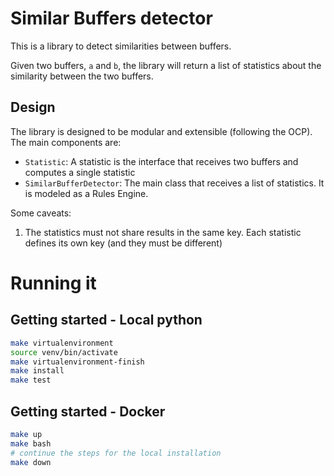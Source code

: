 # Similar Buffers detector

This is a library to detect similarities between buffers.

Given two buffers, `a` and `b`, the library will return a list of statistics about the similarity between the two
buffers.

## Design

The library is designed to be modular and extensible (following the OCP). The main components are:

* `Statistic`: A statistic is the interface that receives two buffers and computes a single statistic
* `SimilarBufferDetector`: The main class that receives a list of statistics. It is modeled as a Rules Engine.

Some caveats:

1. The statistics must not share results in the same key. Each statistic defines its own key (and they must be different)

# Running it

## Getting started - Local python

```bash
make virtualenvironment
source venv/bin/activate
make virtualenvironment-finish
make install
make test
```

## Getting started - Docker

```bash
make up
make bash
# continue the steps for the local installation
make down
```
